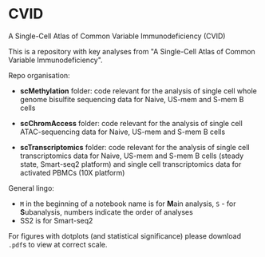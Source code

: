 # CVID
A Single-Cell Atlas of Common Variable Immunodeficiency (CVID)


This is a repository with key analyses from "A Single-Cell Atlas of Common Variable Immunodeficiency".

Repo organisation:

- **scMethylation** folder: code relevant for the analysis of single cell whole genome bisulfite sequencing data for Naive, US-mem and S-mem B cells

- **scChromAccess** folder: code relevant for the analysis of single cell ATAC-sequencing data for Naive, US-mem and S-mem B cells

- **scTranscriptomics** folder: code relevant for the analysis of single cell transcriptomics data for Naive, US-mem and S-mem B cells (steady state, Smart-seq2 platform) and single cell transcriptomics data for activated PBMCs (10X platform)


General lingo: 
- ```M``` in the beginning of a notebook name is for **M**ain analysis, ```S``` - for **S**ubanalysis, numbers indicate the order of analyses
- SS2 is for Smart-seq2


For figures with dotplots (and statistical significance) please download ```.pdf```s to view at correct scale.



